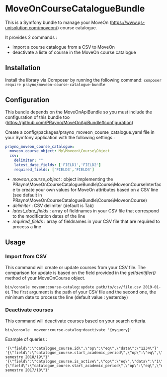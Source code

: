 # MoveOnCourseCatalogueBundle
This is a Symfony bundle to manage your MoveOn (https://www.qs-unisolution.com/moveon/) course catalogue.

It provides 2 commands :
- import a course catalogue from a CSV to MoveOn
- deactivate a liste of course in the MoveOn course catalogue

## Installation
Install the library via Composer by running the following command:
`composer require prayno/moveon-course-catalogue-bundle`

## Configuration
This bundle depends on the MoveOnApiBundle so you must include the configuration of this bundle too (https://github.com/PRayno/MoveOnApiBundle#configuration)

Create a config/packages/prayno_moveon_course_catalogue.yaml file in your Symfony application with the following settings :
```yaml
prayno_moveon_course_catalogue:
  moveon_course_object: My\Moveon\Course\Object
  csv:
    delimiter: ""
    latest_date_fields: ['FIELD1','FIELD2'] 
    required_fields: ['FIELD3','FIELD4']
```

- *moveon_course_object* : object implementing the PRayno\MoveOnCourseCatalogueBundle\Course\MoveonCourseInterface to create your own values for MoveOn attributes based on a CSV line (see default in PRayno\MoveOnCourseCatalogueBundle\Course\MoveonCourse)
- *delimiter* : CSV delimiter (default is Tab)
- *latest_date_fields* : array of fieldnames in your CSV file that correspond to the modification dates of the line
- *required_fields* : array of fieldnames in your CSV file that are required to process a line

## Usage

### Import from CSV
This command will create or update courses from your CSV file. The comparison for update is based on the field provided in the *getIdentifier()* method of your MoveOnCourse object.

`bin/console moveon:course-catalog:update path/to/csv/file.csv 2019-01-01`
The first argument is the path of your CSV file and the second one, the minimum date to process the line (default value : yesterday)

### Deactivate courses
This command will deactivate courses based on your search criteria.

`bin/console  moveon:course-catalog:deactivate '{myquery}'`

Example of queries :
```
'{\"field\":\"catalogue_course.id\",\"op\":\"eq\",\"data\":\"1234\"}'
'{\"field\":\"catalogue_course.start_academic_period\",\"op\":\"eq\",\"data\":\"1er semestre 2018/19\"}'
'{\"field\":\"catalogue_course.is_active\",\"op\":\"eq\",\"data\":\"1\"},{\"field\":\"catalogue_course.start_academic_period\",\"op\":\"eq\",\"data\":\"1er semestre 2017/18\"}'
```


